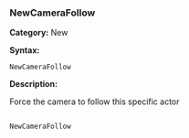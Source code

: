 ### NewCameraFollow

**Category:**
New

**Syntax:**

```scorpionengine
NewCameraFollow
```

**Description:**

Force the camera to follow this specific actor


```scorpionengine

NewCameraFollow

```
